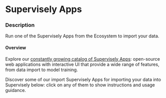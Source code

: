 # Supervisely Apps

### Description

Run one of the Supervisely Apps from the Ecosystem to import your data.

#### Overview

Explore our <a href="https://ecosystem.supervisely.com/" target="_blank">constantly growing catalog of Supervisely Apps</a>: open-source web applications with interactive UI that provide a wide range of features, from data import to model training.

Discover some of our import Supervisely Apps for importing your data into Supervisely below: click on any of them to show instructions and usage guidance.
